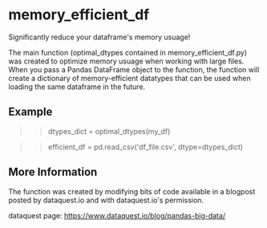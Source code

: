 # memory_efficient_df

Significantly reduce your dataframe's memory usuage! 

The main function (optimal_dtypes contained in memory_efficient_df.py) was created to optimize memory usuage when working with large files. When you pass a Pandas DataFrame object to the function, the function will create a dictionary of memory-efficient datatypes that can be used when loading the same dataframe in the future.

## Example

>> dtypes_dict = optimal_dtypes(my_df)


>> efficient_df = pd.read_csv('df_file.csv', dtype=dtypes_dict)

## More Information
The function was created by modifying bits of code available in a blogpost posted by dataquest.io and with dataquest.io's permission. 

dataquest page: https://www.dataquest.io/blog/pandas-big-data/
